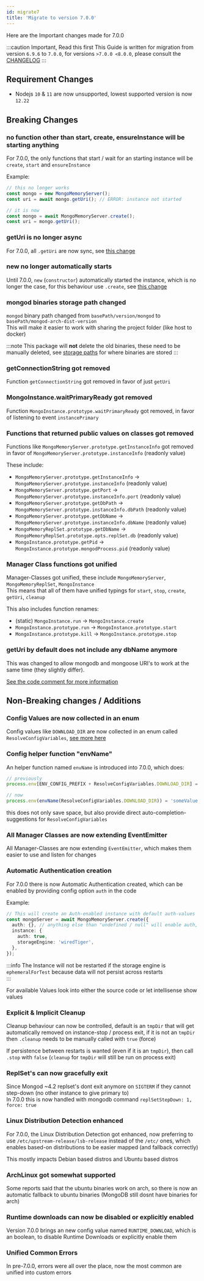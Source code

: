 ```yaml
---
id: migrate7
title: 'Migrate to version 7.0.0'
---
```


Here are the Important changes made for 7.0.0

:::caution Important, Read this first
This Guide is written for migration from version `6.9.6` to `7.0.0`, for versions `>7.0.0 <8.0.0`, please consult the [CHANGELOG](https://github.com/typegoose/mongodb-memory-server/blob/master/CHANGELOG.md)
:::

## Requirement Changes

- Nodejs `10` & `11` are now unsupported, lowest supported version is now `12.22`

## Breaking Changes

### no function other than start, create, ensureInstance will be starting anything

For 7.0.0, the only functions that start / wait for an starting instance will be `create`, `start` and `ensureInstance`

Example:

```ts
// this no longer works
const mongo = new MongoMemoryServer();
const uri = await mongo.getUri(); // ERROR: instance not started

// it is now
const mongo = await MongoMemoryServer.create();
const uri = mongo.getUri();
```

### getUri is no longer async

For 7.0.0, all `.getUri` are now sync, see [this change](#no-function-other-than-start-create-ensureinstance-will-be-starting-anything)

### new no longer automatically starts

Until 7.0.0, `new` (`constructor`) automatically started the instance, which is no longer the case, for this behaviour use `.create`, see [this change](#no-function-other-than-start-create-ensureinstance-will-be-starting-anything)

### mongod binaries storage path changed

`mongod` binary path changed from `basePath/version/mongod` to `basePath/mongod-arch-dist-version`  
This will make it easier to work with sharing the project folder (like host to docker)

:::note
This package will **not** delete the old binaries, these need to be manually deleted, see [storage paths](../../api/config-options.md#download_dir) for where binaries are stored
:::

### getConnectionString got removed

Function `getConnectionString` got removed in favor of just `getUri`

### MongoInstance.waitPrimaryReady got removed

Function `MongoInstance.prototype.waitPrimaryReady` got removed, in favor of listening to event `instancePrimary`

### Functions that returned public values on classes got removed

Functions like `MongoMemoryServer.prototype.getInstanceInfo` got removed in favor of `MongoMemoryServer.prototype.instanceInfo` (readonly value)

These include:

- `MongoMemoryServer.prototype.getInstanceInfo` -> `MongoMemoryServer.prototype.instanceInfo` (readonly value)
- `MongoMemoryServer.prototype.getPort` -> `MongoMemoryServer.prototype.instanceInfo.port` (readonly value)
- `MongoMemoryServer.prototype.getDbPath` -> `MongoMemoryServer.prototype.instanceInfo.dbPath` (readonly value)
- `MongoMemoryServer.prototype.getDbName` -> `MongoMemoryServer.prototype.instanceInfo.dbName` (readonly value)
- `MongoMemoryReplSet.prototype.getDbName` -> `MongoMemoryReplSet.prototype.opts.replSet.db` (readonly value)
- `MongoInstance.prototype.getPid` -> `MongoInstance.prototype.mongodProcess.pid` (readonly value)

### Manager Class functions got unified

Manager-Classes got unified, these include `MongoMemoryServer`, `MongoMemoryReplSet`, `MongoInstance`  
This means that all of them have unified typings for `start`, `stop`, `create`, `getUri`, `cleanup`

This also includes function renames:

- (static) `MongoInstance.run` -> `MongoInstance.create`
- `MongoInstance.prototype.run` -> `MongoInstance.prototype.start`
- `MongoInstance.prototype.kill` -> `MongoInstance.prototype.stop`

### getUri by default does not include any dbName anymore

This was changed to allow mongodb and mongoose URI's to work at the same time (they slightly differ).

[See the code comment for more information](https://github.com/typegoose/mongodb-memory-server/blob/3624253f509a54cff04997943894b9eb7e7e64fe/packages/mongodb-memory-server-core/src/util/utils.ts#L13-L17)

## Non-Breaking changes / Additions

### Config Values are now collected in an enum

Config values like `DOWNLOAD_DIR` are now collected in an enum called `ResolveConfigVariables`, [see more here](../../api/config-options.md)

### Config helper function "envName"

An helper function named `envName` is introduced into 7.0.0, which does:

```ts
// previously
process.env[ENV_CONFIG_PREFIX + ResolveConfigVariables.DOWNLOAD_DIR] = 'someValue';

// now
process.env(envName(ResolveConfigVariables.DOWNLOAD_DIR)) = 'someValue';
```

this does not only save space, but also provide direct auto-completion-suggestions for `ResolveConfigVariables`

### All Manager Classes are now extending EventEmitter

All Manager-Classes are now extending `EventEmitter`, which makes them easier to use and listen for changes

### Automatic Authentication creation

For 7.0.0 there is now Automatic Authentication created, which can be enabled by providing config option `auth` in the code

Example:

```ts
// This will create an Auth-enabled instance with default auth-values
const mongoServer = await MongoMemoryServer.create({
  auth: {}, // anything else than "undefined / null" will enable auth, can be explicitly disabled with "auth: { disable: true }"
  instance: {
    auth: true,
    storageEngine: 'wiredTiger',
  },
});
```

:::info
The Instance will not be restarted if the storage engine is `ephemeralForTest` because data will not persist across restarts<br/>
:::

For available Values look into either the source code or let intellisense show values

### Explicit & Implicit Cleanup

Cleanup behaviour can now be controlled, default is an `tmpDir` that will get automatically removed on instance-stop / process exit, if it is not an `tmpDir` then `.cleanup` needs to be manually called with `true` (force)  

If persistence between restarts is wanted (even if it is an `tmpDir`), then call `.stop` with `false` (`cleanup` for `tmpDir` will still be run on process exit)

### ReplSet's can now gracefully exit

Since Mongod ~4.2 replset's dont exit anymore on `SIGTERM` if they cannot step-down (no other instance to give primary to)  
In 7.0.0 this is now handled with mongodb command `replSetStepDown: 1, force: true`

### Linux Distribution Detection enhanced

For 7.0.0, the Linux Distribution Detection got enhanced, now preferring to use `/etc/upstream-release/lsb-release` instead of the `/etc/` ones, which enables based-on distributions to be easier mapped (and fallback correctly)

This mostly impacts Debian based distros and Ubuntu based distros

### ArchLinux got somewhat supported

Some reports said that the ubuntu binaries work on arch, so there is now an automatic fallback to ubuntu binaries (MongoDB still dosnt have binaries for arch)

### Runtime downloads can now be disabled or explicitly enabled

Version 7.0.0 brings an new config value named `RUNTIME_DOWNLOAD`, which is an boolean, to disable Runtime Downloads or explicitly enable them

### Unified Common Errors

In pre-7.0.0, errors were all over the place, now the most common are unified into custom errors
